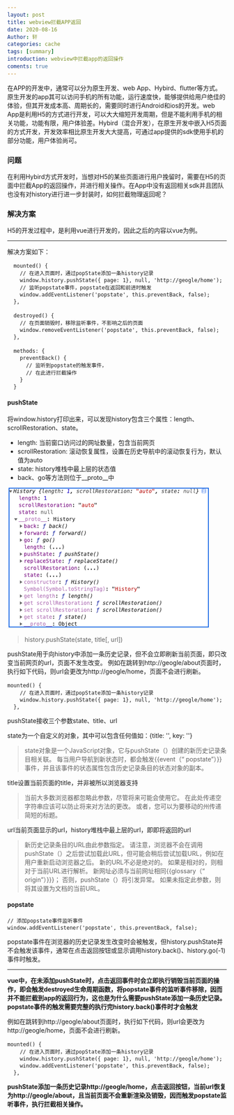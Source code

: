 ```yaml
---
layout: post
title: webview拦截APP返回
date: 2020-08-16
Author: 轩
categories: cache
tags: [summary]
introduction: webview中拦截app的返回操作
coments: true
---
```

在APP的开发中，通常可以分为原生开发、web App、Hybird、flutter等方式。原生开发的app其可以访问手机的所有功能，运行速度快，能够提供给用户绝佳的体验，但其开发成本高、周期长的，需要同时进行Android和ios的开发。web App是利用H5的方式进行开发，可以大大缩短开发周期，但是不能利用手机的相关功能，功能有限，用户体验差。Hybird（混合开发），在原生开发中嵌入H5页面的方式开发，开发效率相比原生开发大大提高，可通过app提供的sdk使用手机的部分功能，用户体验尚可。

### 问题

在利用Hybird方式开发时，当想对H5的某些页面进行用户挽留时，需要在H5的页面中拦截App的返回操作，并进行相关操作。在App中没有返回相关sdk并且团队也没有对history进行进一步封装时，如何拦截物理返回呢？

### 解决方案

H5的开发过程中，是利用vue进行开发的，因此之后的内容以vue为例。

***

解决方案如下：
```
  mounted() {
    // 在进入页面时，通过popState添加一条history记录
    window.history.pushState({ page: 1}, null, 'http://geogle/home');
    // 监听popstate事件，popstate在返回和前进时触发
    window.addEventListener('popstate', this.preventBack, false);
  },
  
  destroyed() {
    // 在页面销毁时，移除监听事件，不影响之后的页面
    window.removeEventListener('popstate', this.preventBack, false);
  },

  methods: {
    preventBack() {
      // 监听到popstate的触发事件，
      // 在此进行拦截操作
    }
  }
```

#### pushState

将window.history打印出来，可以发现history包含三个属性：length、scrollRestoration、state。
* length: 当前窗口访问过的网址数量，包含当前网页
* scrollRestoration: 滚动恢复属性，设置在历史导航中的滚动恢复行为，默认值为auto
* state: history堆栈中最上层的状态值
* back、go等方法则位于__proto__中

![img](https://raw.githubusercontent.com/dyx2019/dyx2019.github.io/master/images/pushstatehistory.png)

> history.pushState(state, title[, url])

pushState用于向history中添加一条历史记录，但不会立即刷新当前页面，即只改变当前网页的url，页面不发生改变。
例如在跳转到http://geogle/about页面时，执行如下代码，则url会更改为http://geogle/home，页面不会进行刷新。
```
mounted() {
    // 在进入页面时，通过popState添加一条history记录
    window.history.pushState({ page: 1}, null, 'http://geogle/home');
  },
```
pushState接收三个参数state、title、url

state为一个自定义的对象，其中可以包含任何值如：{title: '', key: ''}
> state对象是一个JavaScript对象，它与pushState（）创建的新历史记录条目相关联。 每当用户导航到新状态时，都会触发{{event（“ popstate”）}}事件，并且该事件的状态属性包含历史记录条目的状态对象的副本。

title设置当前页面的title，并非被所以浏览器支持
> 当前大多数浏览器都忽略此参数，尽管将来可能会使用它。 在此处传递空字符串应该可以防止将来对方法的更改。 或者，您可以为要移动的州传递简短的标题。

url当前页面显示的url，history堆栈中最上层的url，即即将返回的url
> 新历史记录条目的URL由此参数指定。 请注意，浏览器不会在调用pushState（）之后尝试加载此URL，但可能会稍后尝试加载URL，例如在用户重新启动浏览器之后。 新的URL不必是绝对的。 如果是相对的，则相对于当前URL进行解析。 新网址必须与当前网址相同{{glossary（“ origin”）}}}； 否则，pushState（）将引发异常。 如果未指定此参数，则将其设置为文档的当前URL。

#### popstate

```
// 添加popstate事件监听事件
window.addEventListener('popstate', this.preventBack, false);
```

popstate事件在浏览器的历史记录发生改变时会被触发，但history.pushState并不会触发该事件，通常在点击返回按钮或显示调用history.back()、history.go(-1)事件时触发。
***

**vue中，在未添加pushState时，点击返回事件时会立即执行销毁当前页面的操作，即会触发destroyed生命周期函数，将popstate事件的监听事件移除，因而并不能拦截到app的返回行为，这也是为什么需要pushState添加一条历史记录。popstate事件的触发需要完整的执行完history.back()事件时才会触发**

例如在跳转到http://geogle/about页面时，执行如下代码，则url会更改为http://geogle/home，页面不会进行刷新。
```
mounted() {
    // 在进入页面时，通过popState添加一条history记录
    window.history.pushState({ page: 1}, null, 'http://geogle/home');
    window.addEventListener('popstate', this.preventBack, false);
  },
```
**pushState添加一条历史记录http://geogle/home，点击返回按钮，当前url恢复为http://geogle/about，且当前页面不会重新渲染及销毁，因而触发popstate监听事件，执行拦截相关操作。**


